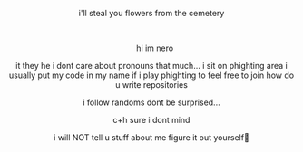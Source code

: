 <p align="center"> i'll steal you flowers from the cemetery </p>
<p align="center">
   ‌ ‌ ‌
</p>
<p align="center">
   ‌ ‌ ‌
hi im nero
</p>

<p align="center"> it they he i dont care about pronouns that much... i sit on phighting area i usually put my code in my name if i play phighting to feel free to join how do u write repositories</p>
<p align="center"> i follow randoms dont be surprised... </p>
<p align="center"> c+h sure i dont mind </p>
<p align="center"> i will NOT tell u stuff about me figure it out yourself💜 </p>
